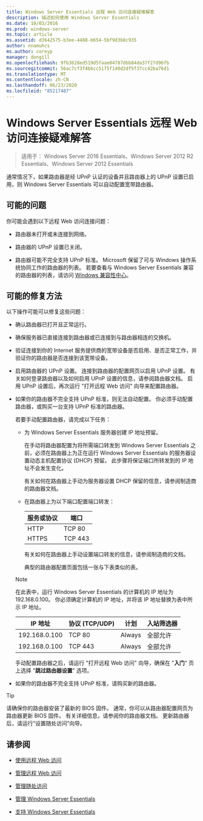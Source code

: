 ```yaml
---
title: Windows Server Essentials 远程 Web 访问连接疑难解答
description: 描述如何使用 Windows Server Essentials
ms.date: 10/03/2016
ms.prod: windows-server
ms.topic: article
ms.assetid: d3642575-b3ee-4488-b654-5bf9d3b8c935
author: nnamuhcs
ms.author: coreyp
manager: dongill
ms.openlocfilehash: 9fb3628ed519d5faae04787dbb84da37f27d96fb
ms.sourcegitcommit: 56ac7cf3f4bbcc5175f140d2df5f37cc42ba76d1
ms.translationtype: MT
ms.contentlocale: zh-CN
ms.lasthandoff: 06/23/2020
ms.locfileid: "85217487"
---
```

# <a name="troubleshoot-remote-web-access-connectivity-in-windows-server-essentials"></a>Windows Server Essentials 远程 Web 访问连接疑难解答
 
>适用于： Windows Server 2016 Essentials、Windows Server 2012 R2 Essentials、Windows Server 2012 Essentials
  
 通常情况下，如果路由器是经 UPnP 认证的设备并且路由器上的 UPnP 设置已启用，则 Windows Server Essentials 可以自动配置宽带路由器。  
  
## <a name="possible-issues"></a>可能的问题  
 你可能会遇到以下远程 Web 访问连接问题：  
  
-   路由器未打开或未连接到网络。  
  
-   路由器的 UPnP 设置已关闭。  
  
-   路由器可能不完全支持 UPnP 标准。 Microsoft 保留了可与 Windows 操作系统协同工作的路由器的列表。 若要查看与 Windows Server Essentials 兼容的路由器的列表，请访问 [Windows 兼容性中心](https://www.microsoft.com/windows/compatibility/CompatCenter/Home)。  
  
## <a name="possible-fixes"></a>可能的修复方法  
 以下操作可能可以修复这些问题：  
  
- 确认路由器已打开且正常运行。  
  
- 确保服务器已直接连接到路由器或已连接到与路由器相连的交换机。  
  
- 验证连接到你的 Internet 服务提供商的宽带设备是否启用、是否正常工作，并验证你的路由器是否连接到该宽带设备。  
  
- 启用路由器的 UPnP 设置。 连接到路由器的配置网页以启用 UPnP 设置。 有关如何登录路由器以及如何启用 UPnP 设置的信息，请参阅路由器文档。 启用 UPnP 设置后，再次运行 "打开远程 Web 访问" 向导来配置路由器。  
  
- 如果你的路由器不完全支持 UPnP 标准，则无法自动配置。 你必须手动配置路由器，或购买一台支持 UPnP 标准的路由器。  
  
   若要手动配置路由器，请完成以下任务：  
  
  - 为 Windows Server Essentials 服务器创建 IP 地址预留。  
  
     在手动将路由器配置为将所需端口转发到 Windows Server Essentials 之前，必须在路由器上为正在运行 Windows Server Essentials 的服务器设置动态主机配置协议 (DHCP) 预留。 此步骤将保证端口所转发到的 IP 地址不会发生变化。  
  
     有关如何在路由器上手动为服务器设置 DHCP 保留的信息，请参阅制造商的路由器文档。  
  
  - 在路由器上为以下端口配置端口转发：  
  
    |服务或协议|端口|  
    |-------------------------|----------|  
    |HTTP|TCP 80|  
    |HTTPS|TCP 443|  
  
    有关如何在路由器上手动设置端口转发的信息，请参阅制造商的文档。  
  
    典型的路由器配置页面包括一张与下表类似的表。  
  
  > [!NOTE]
  >  在此表中，运行 Windows Server Essentials 的计算机的 IP 地址为 192.168.0.100。 你必须确定计算机的 IP 地址，并将该 IP 地址替换为表中所示 IP 地址。  
  
  |IP 地址|协议 (TCP/UDP)|计划|入站筛选器|  
  |----------------|---------------------------|--------------|--------------------|  
  |192.168.0.100|TCP 80|Always|全部允许|  
  |192.168.0.100|TCP 443|Always|全部允许|  
  
   手动配置路由器之后，请运行 "打开远程 Web 访问" 向导，确保在 "**入门**" 页上选择 "**跳过路由器设置**" 选项。  
  
- 如果你的路由器不完全支持 UPnP 标准，请购买新的路由器。  
  
> [!TIP]
>  请确保你的路由器安装了最新的 BIOS 固件。 通常，你可以从路由器配置网页为路由器更新 BIOS 固件。 有关详细信息，请参阅你的路由器文档。 更新路由器后，请运行“设置随处访问”向导。  
  
## <a name="see-also"></a>请参阅  
  
-   [使用远程 Web 访问](../use/Use-Remote-Web-Access-in-Windows-Server-Essentials.md)  
  
-   [管理远程 Web 访问](../manage/Manage-Remote-Web-Access-in-Windows-Server-Essentials.md)  
  
-   [管理随处访问](../manage/Manage-Anywhere-Access-in-Windows-Server-Essentials.md)  
  
-   [管理 Windows Server Essentials](../manage/Manage-Windows-Server-Essentials.md)  

-   [支持 Windows Server Essentials](../support/Support-Windows-Server-Essentials.md)

